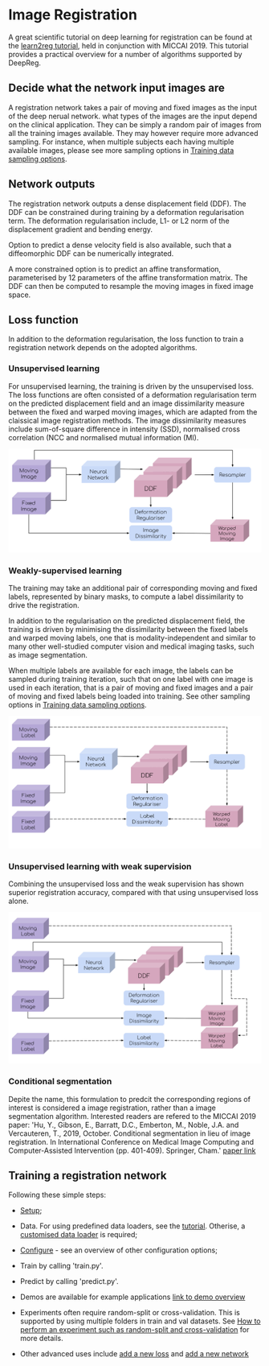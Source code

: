 # Image Registration

A great scientific tutorial on deep learning for registration can be found at the
[learn2reg tutorial](https://learn2reg.github.io/), held in conjunction with
MICCAI 2019. This tutorial provides a practical overview for a number of algorithms
supported by DeepReg.

## Decide what the network input images are

A registration network takes a pair of moving and fixed images as the input of the deep
nerual network. what types of the images are the input depend on the clinical
application. They can be simply a random pair of images from all the training images
available. They may however require more advanced sampling. For instance, when multiple
subjects each having multiple available images, please see more sampling options in
[Training data sampling options](sampling.md).

## Network outputs

The registration network outputs a dense displacement field (DDF). The DDF can be
constrained during training by a deformation regularisation term. The deformation
regularisation include, L1- or L2 norm of the displacement gradient and bending energy.

Option to predict a dense velocity field is also available, such that a diffeomorphic
DDF can be numerically integrated.

A more constrained option is to predict an affine transformation, parameterised by 12
parameters of the affine transformation matrix. The DDF can then be computed to resample
the moving images in fixed image space.

## Loss function

In addition to the deformation regularisation, the loss function to train a registration
network depends on the adopted algorithms.

### Unsupervised learning

For unsupervised learning, the training is driven by the unsupervised loss. The loss
functions are often consisted of a deformation regularisation term on the predicted
displacement field and an image dissimilarity measure between the fixed and warped
moving images, which are adapted from the claissical image registration methods. The
image dissimilarity measures include sum-of-square difference in intensity (SSD),
normalised cross correlation (NCC and normalised mutual information (MI).

![Unsupervised](media/deepreg-tutorial-unsupervised.svg ":size=600")

### Weakly-supervised learning

The training may take an additional pair of corresponding moving and fixed labels,
represented by binary masks, to compute a label dissimilarity to drive the registration.

In addition to the regularisation on the predicted displacement field, the training is
driven by minimising the dissimilarity between the fixed labels and warped moving
labels, one that is modality-independent and similar to many other well-studied computer
vision and medical imaging tasks, such as image segmentation.

When multiple labels are available for each image, the labels can be sampled during
training iteration, such that on one label with one image is used in each iteration,
that is a pair of moving and fixed images and a pair of moving and fixed labels being
loaded into training. See other sampling options in
[Training data sampling options](sampling.md).

![Weakly-supervised](media/deepreg-tutorial-weakly.svg ":size=600")

### Unsupervised learning with weak supervision

Combining the unsupervised loss and the weak supervision has shown superior registration
accuracy, compared with that using unsupervised loss alone.

![Combined](media/deepreg-tutorial-combined.svg ":size=600")

### Conditional segmentation

Depite the name, this formulation to predcit the corresponding regions of interest is
considered a image registration, rather than a image segmentation algorithm. Interested
readers are refered to the MICCAI 2019 paper: 'Hu, Y., Gibson, E., Barratt, D.C.,
Emberton, M., Noble, J.A. and Vercauteren, T., 2019, October. Conditional segmentation
in lieu of image registration. In International Conference on Medical Image Computing
and Computer-Assisted Intervention (pp. 401-409). Springer, Cham.'
[paper link](https://arxiv.org/abs/1907.00438)

## Training a registration network

Following these simple steps:

- [Setup](setup.md);

- Data. For using predefined data loaders, see the [tutorial](predefined_loader.md).
  Otherise, a [customised data loader](./add_loader.md) is required;

- [Configure](./configuration.md) - see an overview of other configuration options;

- Train by calling 'train.py'.

- Predict by calling 'predict.py'.

- Demos are available for example applications [link to demo overview](demo.md)

- Experiments often require random-split or cross-validation. This is supported by using
  multiple folders in train and val datasets. See
  [How to perform an experiment such as random-split and cross-validation](/experiment.md)
  for more details.

- Other advanced uses include [add a new loss](./add_loss.md) and
  [add a new network](./add_network.md)
